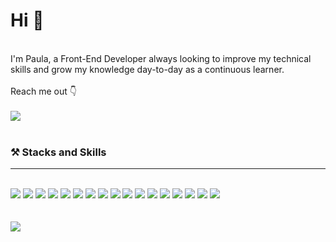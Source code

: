 <h1>Hi 👋</h1>
<br>
I'm Paula, a Front-End Developer always looking to improve my technical skills and grow my knowledge day-to-day as a continuous learner.
<br>
<br>
Reach me out 👇
<br>
<br>
<a href="https://www.linkedin.com/in/paula-hage-b07a3068/" target="_blank">
  <img src="https://img.shields.io/badge/LinkedIn-0077B5?style=for-the-badge&logo=linkedin&logoColor=white" />
</a>
<br>
<br>
<h3>⚒️ Stacks and Skills</h3>
<hr>
<br>
<span><img src="https://img.shields.io/badge/HTML5-E34F26?style=for-the-badge&logo=html5&logoColor=white" /> <span/>
<img src="https://img.shields.io/badge/CSS3-1572B6?style=for-the-badge&logo=css3&logoColor=white" />
<img src="https://img.shields.io/badge/JavaScript-323330?style=for-the-badge&logo=javascript&logoColor=F7DF1E" />
<img src="https://img.shields.io/badge/TypeScript-007ACC?style=for-the-badge&logo=typescript&logoColor=white" />  
<img src="https://img.shields.io/badge/React-20232A?style=for-the-badge&logo=react&logoColor=61DAFB" />
<img src="https://img.shields.io/badge/React_Router-CA4245?style=for-the-badge&logo=react-router&logoColor=white" />  
<img src="https://img.shields.io/badge/Redux-593D88?style=for-the-badge&logo=redux&logoColor=white" />
<img src="https://img.shields.io/badge/Node.js-339933?style=for-the-badge&logo=nodedotjs&logoColor=white" />
<img src="	https://img.shields.io/badge/npm-CB3837?style=for-the-badge&logo=npm&logoColor=white" />  
<img src="https://img.shields.io/badge/GIT-E44C30?style=for-the-badge&logo=git&logoColor=white" /> 
<img src="	https://img.shields.io/badge/TypeScript-007ACC?style=for-the-badge&logo=typescript&logoColor=white" />
<img src="https://img.shields.io/badge/Jest-C21325?style=for-the-badge&logo=jest&logoColor=white" />
<img src="https://img.shields.io/badge/Material%20UI-007FFF?style=for-the-badge&logo=mui&logoColor=white" />
<img src="https://img.shields.io/badge/Sass-CC6699?style=for-the-badge&logo=sass&logoColor=white" />
<img src="https://img.shields.io/badge/styled--components-DB7093?style=for-the-badge&logo=styled-components&logoColor=white"/>  
<img src="https://img.shields.io/badge/Bootstrap-563D7C?style=for-the-badge&logo=bootstrap&logoColor=white" />  
<img src="https://img.shields.io/badge/Postman-FF6C37?style=for-the-badge&logo=Postman&logoColor=white" />
<br> 
<br> 
<br>   
<img  src="https://github-readme-stats.vercel.app/api?username=paulahage" />


  
  

  







